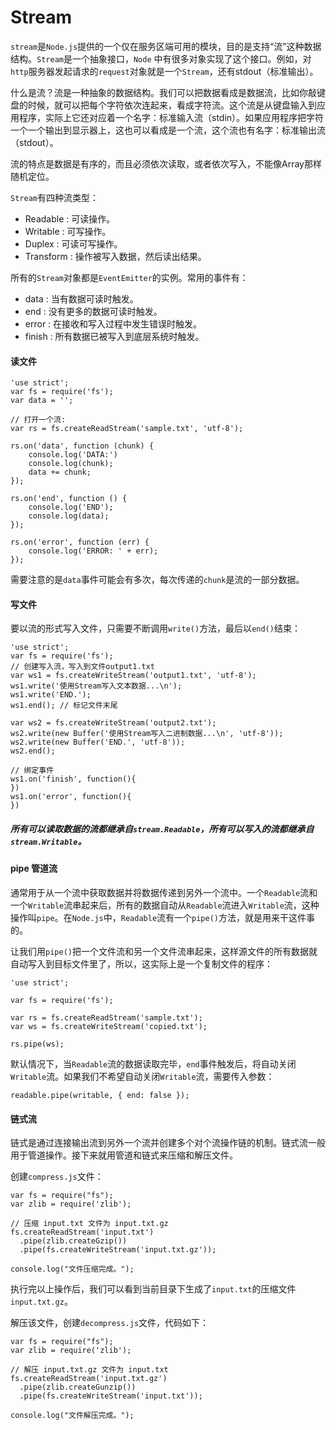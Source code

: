 # Stream

`stream`是`Node.js`提供的一个仅在服务区端可用的模块，目的是支持“流”这种数据结构。`Stream`是一个抽象接口，`Node` 中有很多对象实现了这个接口。例如，对`http`服务器发起请求的`request`对象就是一个`Stream`，还有stdout（标准输出）。

什么是流？流是一种抽象的数据结构。我们可以把数据看成是数据流，比如你敲键盘的时候，就可以把每个字符依次连起来，看成字符流。这个流是从键盘输入到应用程序，实际上它还对应着一个名字：标准输入流（stdin）。如果应用程序把字符一个一个输出到显示器上，这也可以看成是一个流，这个流也有名字：标准输出流（stdout）。

流的特点是数据是有序的，而且必须依次读取，或者依次写入，不能像Array那样随机定位。

`Stream`有四种流类型：
- Readable : 可读操作。
- Writable : 可写操作。
- Duplex : 可读可写操作。
- Transform : 操作被写入数据，然后读出结果。

所有的`Stream`对象都是`EventEmitter`的实例。常用的事件有：
- data : 当有数据可读时触发。
- end : 没有更多的数据可读时触发。
- error : 在接收和写入过程中发生错误时触发。
- finish : 所有数据已被写入到底层系统时触发。

#### 读文件
```
'use strict';
var fs = require('fs');
var data = '';

// 打开一个流:
var rs = fs.createReadStream('sample.txt', 'utf-8');

rs.on('data', function (chunk) {
    console.log('DATA:')
    console.log(chunk);
    data += chunk;
});

rs.on('end', function () {
    console.log('END');
    console.log(data);
});

rs.on('error', function (err) {
    console.log('ERROR: ' + err);
});
```
需要注意的是`data`事件可能会有多次，每次传递的`chunk`是流的一部分数据。

#### 写文件
要以流的形式写入文件，只需要不断调用`write()`方法，最后以`end()`结束：
```
'use strict';
var fs = require('fs');
// 创建写入流，写入到文件output1.txt
var ws1 = fs.createWriteStream('output1.txt', 'utf-8');
ws1.write('使用Stream写入文本数据...\n');
ws1.write('END.');
ws1.end(); // 标记文件末尾

var ws2 = fs.createWriteStream('output2.txt');
ws2.write(new Buffer('使用Stream写入二进制数据...\n', 'utf-8'));
ws2.write(new Buffer('END.', 'utf-8'));
ws2.end();

// 绑定事件
ws1.on('finish', function(){
})
ws1.on('error', function(){
})
```

##### 所有可以读取数据的流都继承自`stream.Readable`，所有可以写入的流都继承自`stream.Writable`。

#### pipe 管道流

通常用于从一个流中获取数据并将数据传递到另外一个流中。一个`Readable`流和一个`Writable`流串起来后，所有的数据自动从`Readable`流进入`Writable`流，这种操作叫`pipe`。在`Node.js`中，`Readable`流有一个`pipe()`方法，就是用来干这件事的。

让我们用`pipe()`把一个文件流和另一个文件流串起来，这样源文件的所有数据就自动写入到目标文件里了，所以，这实际上是一个复制文件的程序：
```
'use strict';

var fs = require('fs');

var rs = fs.createReadStream('sample.txt');
var ws = fs.createWriteStream('copied.txt');

rs.pipe(ws);
```
默认情况下，当`Readable`流的数据读取完毕，`end`事件触发后，将自动关闭`Writable`流。如果我们不希望自动关闭`Writable`流，需要传入参数：
```
readable.pipe(writable, { end: false });
```

#### 链式流

链式是通过连接输出流到另外一个流并创建多个对个流操作链的机制。链式流一般用于管道操作。接下来就用管道和链式来压缩和解压文件。

创建`compress.js`文件：
```
var fs = require("fs");
var zlib = require('zlib');

// 压缩 input.txt 文件为 input.txt.gz
fs.createReadStream('input.txt')
  .pipe(zlib.createGzip())
  .pipe(fs.createWriteStream('input.txt.gz'));
  
console.log("文件压缩完成。");
```
执行完以上操作后，我们可以看到当前目录下生成了`input.txt`的压缩文件`input.txt.gz`。

解压该文件，创建`decompress.js`文件，代码如下：
```
var fs = require("fs");
var zlib = require('zlib');

// 解压 input.txt.gz 文件为 input.txt
fs.createReadStream('input.txt.gz')
  .pipe(zlib.createGunzip())
  .pipe(fs.createWriteStream('input.txt'));
  
console.log("文件解压完成。");
```

